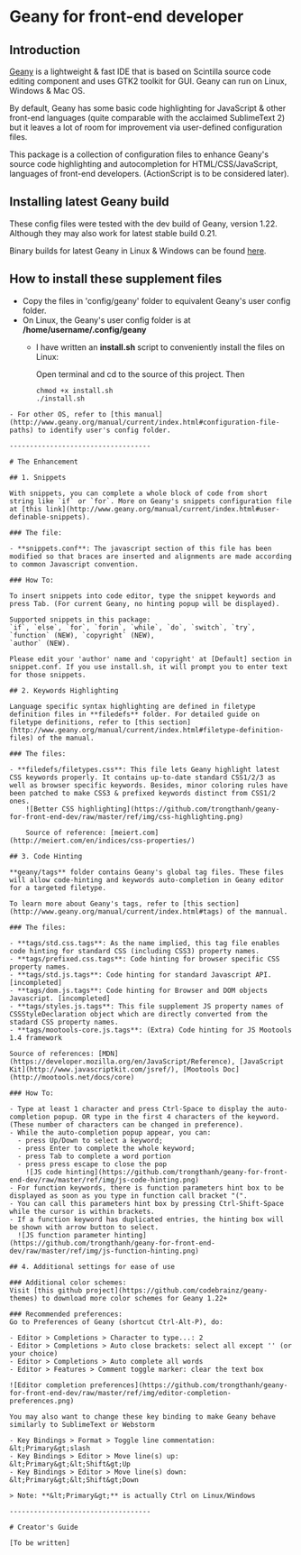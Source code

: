 # Geany for front-end developer

## Introduction

[Geany](http://geany.org) is a lightweight & fast IDE that is based on Scintilla source code editing component and uses GTK2 toolkit for GUI. Geany can run on Linux, Windows & Mac OS.

By default, Geany has some basic code highlighting for JavaScript & other front-end languages (quite comparable with the acclaimed SublimeText 2) but it leaves a lot of room for improvement via user-defined configuration files.

This package is a collection of configuration files to enhance Geany's source code highlighting and autocompletion for HTML/CSS/JavaScript, languages of front-end developers. (ActionScript is to be considered later).

## Installing latest Geany build

These config files were tested with the dev build of Geany, version 1.22. Although they may also work for latest stable build 0.21.

Binary builds for latest Geany in Linux & Windows can be found [here](http://nightly.geany.org).

## How to install these supplement files

- Copy the files in 'config/geany' folder to equivalent Geany's user config folder.
- On Linux, the Geany's user config folder is at **/home/username/.config/geany**
    - I have written an **install.sh** script to conveniently install the files on Linux:

        Open terminal and cd to the source of this project. Then
       
        ```shell
        chmod +x install.sh
        ./install.sh
```
- For other OS, refer to [this manual](http://www.geany.org/manual/current/index.html#configuration-file-paths) to identify user's config folder.

-----------------------------------

# The Enhancement

## 1. Snippets

With snippets, you can complete a whole block of code from short string like `if` or `for`. More on Geany's snippets configuration file at [this link](http://www.geany.org/manual/current/index.html#user-definable-snippets).

### The file:

- **snippets.conf**: The javascript section of this file has been modified so that braces are inserted and alignments are made according to common Javascript convention.

### How To:

To insert snippets into code editor, type the snippet keywords and press Tab. (For current Geany, no hinting popup will be displayed).

Supported snippets in this package:
`if`, `else`, `for`, `forin`, `while`, `do`, `switch`, `try`, `function` (NEW), `copyright` (NEW), 
`author` (NEW). 

Please edit your 'author' name and 'copyright' at [Default] section in snippet.conf. If you use install.sh, it will prompt you to enter text for those snippets.

## 2. Keywords Highlighting

Language specific syntax highlighting are defined in filetype definition files in **filedefs** folder. For detailed guide on filetype definitions, refer to [this section](http://www.geany.org/manual/current/index.html#filetype-definition-files) of the manual.

### The files:

- **filedefs/filetypes.css**: This file lets Geany highlight latest CSS keywords properly. It contains up-to-date standard CSS1/2/3 as well as browser specific keywords. Besides, minor coloring rules have been patched to make CSS3 & prefixed keywords distinct from CSS1/2 ones.  
    ![Better CSS highlighting](https://github.com/trongthanh/geany-for-front-end-dev/raw/master/ref/img/css-highlighting.png)

    Source of reference: [meiert.com](http://meiert.com/en/indices/css-properties/)

## 3. Code Hinting

**geany/tags** folder contains Geany's global tag files. These files will allow code-hinting and keywords auto-completion in Geany editor for a targeted filetype.

To learn more about Geany's tags, refer to [this section](http://www.geany.org/manual/current/index.html#tags) of the mannual.

### The files:

- **tags/std.css.tags**: As the name implied, this tag file enables code hinting for standard CSS (including CSS3) property names.
- **tags/prefixed.css.tags**: Code hinting for browser specific CSS property names.
- **tags/std.js.tags**: Code hinting for standard Javascript API. [incompleted]
- **tags/dom.js.tags**: Code hinting for Browser and DOM objects Javascript. [incompleted]
- **tags/styles.js.tags**: This file supplement JS property names of CSSStyleDeclaration object which are directly converted from the stadard CSS property names.
- **tags/mootools-core.js.tags**: (Extra) Code hinting for JS Mootools 1.4 framework

Source of references: [MDN](https://developer.mozilla.org/en/JavaScript/Reference), [JavaScript Kit](http://www.javascriptkit.com/jsref/), [Mootools Doc](http://mootools.net/docs/core)

### How To:

- Type at least 1 character and press Ctrl-Space to display the auto-completion popup. OR type in the first 4 characters of the keyword. (These number of characters can be changed in preference). 
- While the auto-completion popup appear, you can: 
  - press Up/Down to select a keyword; 
  - press Enter to complete the whole keyword;
  - press Tab to complete a word portion 
  - press press escape to close the pop  
    ![JS code hinting](https://github.com/trongthanh/geany-for-front-end-dev/raw/master/ref/img/js-code-hinting.png)
- For function keywords, there is function parameters hint box to be displayed as soon as you type in function call bracket "(".
- You can call this parameters hint box by pressing Ctrl-Shift-Space while the cursor is within brackets.
- If a function keyword has duplicated entries, the hinting box will be shown with arrow button to select.  
  ![JS function parameter hinting](https://github.com/trongthanh/geany-for-front-end-dev/raw/master/ref/img/js-function-hinting.png)

## 4. Additional settings for ease of use

### Additional color schemes:
Visit [this github project](https://github.com/codebrainz/geany-themes) to download more color schemes for Geany 1.22+

### Recommended preferences:
Go to Preferences of Geany (shortcut Ctrl-Alt-P), do:

- Editor > Completions > Character to type...: 2
- Editor > Completions > Auto close brackets: select all except '' (or your choice)
- Editor > Completions > Auto complete all words
- Editor > Features > Comment toggle marker: clear the text box

![Editor completion preferences](https://github.com/trongthanh/geany-for-front-end-dev/raw/master/ref/img/editor-completion-preferences.png)

You may also want to change these key binding to make Geany behave similarly to SublimeText or Webstorm

- Key Bindings > Format > Toggle line commentation: &lt;Primary&gt;slash
- Key Bindings > Editor > Move line(s) up: &lt;Primary&gt;&lt;Shift&gt;Up
- Key Bindings > Editor > Move line(s) down: &lt;Primary&gt;&lt;Shift&gt;Down

> Note: **&lt;Primary&gt;** is actually Ctrl on Linux/Windows

-----------------------------------

# Creator's Guide

[To be written]
